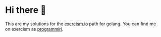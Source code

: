 # Hi there 👋
This are my solutions for the [exercism.io](https://exercism.io/my/tracks) path for golang.
You can find me on exercism as [programmiri](https://exercism.io/profiles/programmiri).
